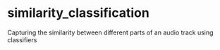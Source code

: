 # similarity_classification
Capturing the similarity between different parts of an audio track using classifiers
